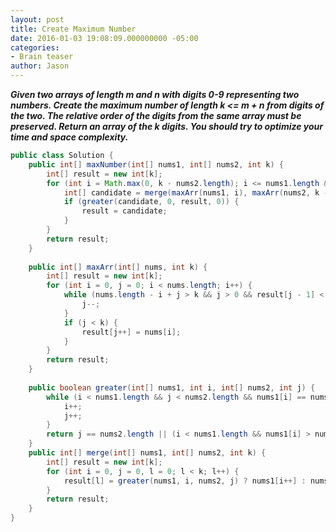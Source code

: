 ```yaml
---
layout: post
title: Create Maximum Number
date: 2016-01-03 19:08:09.000000000 -05:00
categories:
- Brain teaser
author: Jason
---
```

<p><strong><em>Given two arrays of length m and n with digits 0-9 representing two numbers. Create the maximum number of length k &lt;= m + n from digits of the two. The relative order of the digits from the same array must be preserved. Return an array of the k digits. You should try to optimize your time and space complexity.</em></strong></p>


``` java
public class Solution {
    public int[] maxNumber(int[] nums1, int[] nums2, int k) {
        int[] result = new int[k];
        for (int i = Math.max(0, k - nums2.length); i <= nums1.length && i <= k; i++) {
            int[] candidate = merge(maxArr(nums1, i), maxArr(nums2, k - i), k);
            if (greater(candidate, 0, result, 0)) {
                result = candidate;
            }
        }
        return result;
    }
    
    public int[] maxArr(int[] nums, int k) {
        int[] result = new int[k];
        for (int i = 0, j = 0; i < nums.length; i++) {
            while (nums.length - i + j > k && j > 0 && result[j - 1] < nums[i]) {
                j--;
            }
            if (j < k) {
                result[j++] = nums[i];
            }
        }
        return result;
    }
    
    public boolean greater(int[] nums1, int i, int[] nums2, int j) {
        while (i < nums1.length && j < nums2.length && nums1[i] == nums2[j]) {
            i++;
            j++;
        }
        return j == nums2.length || (i < nums1.length && nums1[i] > nums2[j]);
    }
    public int[] merge(int[] nums1, int[] nums2, int k) {
        int[] result = new int[k];
        for (int i = 0, j = 0, l = 0; l < k; l++) {
            result[l] = greater(nums1, i, nums2, j) ? nums1[i++] : nums2[j++];
        }
        return result;
    }
}
```
